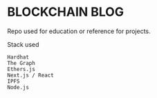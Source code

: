 # BLOCKCHAIN BLOG 

Repo used for education or reference for projects.

Stack used

```shell
Hardhat
The Graph
Ethers.js
Next.js / React
IPFS
Node.js
```


